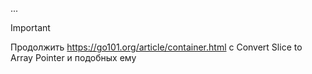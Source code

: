 ...
>[!important]
>Продолжить https://go101.org/article/container.html с Convert Slice to Array Pointer и подобных ему
